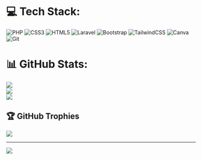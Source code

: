 
# 💻 Tech Stack:
![PHP](https://img.shields.io/badge/php-%23777BB4.svg?style=for-the-badge&logo=php&logoColor=white) ![CSS3](https://img.shields.io/badge/css3-%231572B6.svg?style=for-the-badge&logo=css3&logoColor=white) ![HTML5](https://img.shields.io/badge/html5-%23E34F26.svg?style=for-the-badge&logo=html5&logoColor=white) ![Laravel](https://img.shields.io/badge/laravel-%23FF2D20.svg?style=for-the-badge&logo=laravel&logoColor=white) ![Bootstrap](https://img.shields.io/badge/bootstrap-%238511FA.svg?style=for-the-badge&logo=bootstrap&logoColor=white) ![TailwindCSS](https://img.shields.io/badge/tailwindcss-%2338B2AC.svg?style=for-the-badge&logo=tailwind-css&logoColor=white) ![Canva](https://img.shields.io/badge/Canva-%2300C4CC.svg?style=for-the-badge&logo=Canva&logoColor=white) ![Git](https://img.shields.io/badge/git-%23F05033.svg?style=for-the-badge&logo=git&logoColor=white)
# 📊 GitHub Stats:
![](https://github-readme-stats.vercel.app/api?username=frizzz23&theme=dark&hide_border=false&include_all_commits=false&count_private=false)<br/>
![](https://github-readme-streak-stats.herokuapp.com/?user=frizzz23&theme=dark&hide_border=false)<br/>
![](https://github-readme-stats.vercel.app/api/top-langs/?username=frizzz23&theme=dark&hide_border=false&include_all_commits=false&count_private=false&layout=compact)

## 🏆 GitHub Trophies
![](https://github-profile-trophy.vercel.app/?username=frizzz23&theme=radical&no-frame=false&no-bg=true&margin-w=4)

---
[![](https://visitcount.itsvg.in/api?id=frizzz23&icon=0&color=0)](https://visitcount.itsvg.in)



  
<!-- Proudly created with GPRM ( https://gprm.itsvg.in ) -->
